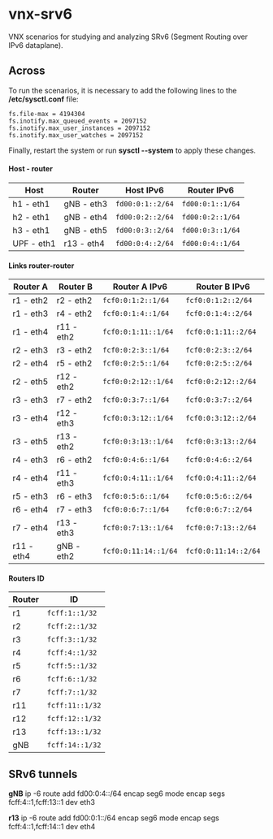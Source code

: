 # vnx-srv6
VNX scenarios for studying and analyzing SRv6 (Segment Routing over IPv6 dataplane).


##  Across
To run the scenarios, it is necessary to add the following lines to the **/etc/sysctl.conf** file:

```
fs.file-max = 4194304
fs.inotify.max_queued_events = 2097152
fs.inotify.max_user_instances = 2097152
fs.inotify.max_user_watches = 2097152
```

Finally, restart the system or run **sysctl --system** to apply these changes.

#### Host - router

| Host        | Router     | Host IPv6               | Router IPv6              |
|-------------|------------|-------------------------|--------------------------|
| h1 - eth1   | gNB - eth3 | `fd00:0:1::2/64`        | `fd00:0:1::1/64`         |
| h2 - eth1   | gNB - eth4 | `fd00:0:2::2/64`        | `fd00:0:2::1/64`         |
| h3 - eth1   | gNB - eth5 | `fd00:0:3::2/64`        | `fd00:0:3::1/64`         |
| UPF - eth1  | r13 - eth4 | `fd00:0:4::2/64`        | `fd00:0:4::1/64`         |

#### Links router-router

| Router A    | Router B    | Router A IPv6            | Router B IPv6              |
|-------------|-------------|--------------------------|----------------------------|
| r1  - eth2  | r2  - eth2  | `fcf0:0:1:2::1/64`       | `fcf0:0:1:2::2/64`         |
| r1  - eth3  | r4  - eth2  | `fcf0:0:1:4::1/64`       | `fcf0:0:1:4::2/64`         |
| r1  - eth4  | r11 - eth2  | `fcf0:0:1:11::1/64`      | `fcf0:0:1:11::2/64`        |
| r2  - eth3  | r3  - eth2  | `fcf0:0:2:3::1/64`       | `fcf0:0:2:3::2/64`         |
| r2  - eth4  | r5  - eth2  | `fcf0:0:2:5::1/64`       | `fcf0:0:2:5::2/64`         |
| r2  - eth5  | r12 - eth2  | `fcf0:0:2:12::1/64`      | `fcf0:0:2:12::2/64`        |
| r3  - eth3  | r7  - eth2  | `fcf0:0:3:7::1/64`       | `fcf0:0:3:7::2/64`         |
| r3  - eth4  | r12 - eth3  | `fcf0:0:3:12::1/64`      | `fcf0:0:3:12::2/64`        |
| r3  - eth5  | r13 - eth2  | `fcf0:0:3:13::1/64`      | `fcf0:0:3:13::2/64`        |
| r4  - eth3  | r6  - eth2  | `fcf0:0:4:6::1/64`       | `fcf0:0:4:6::2/64`         |
| r4  - eth4  | r11 - eth3  | `fcf0:0:4:11::1/64`      | `fcf0:0:4:11::2/64`        |
| r5  - eth3  | r6  - eth3  | `fcf0:0:5:6::1/64`       | `fcf0:0:5:6::2/64`         |
| r6  - eth4  | r7  - eth3  | `fcf0:0:6:7::1/64`       | `fcf0:0:6:7::2/64`         |
| r7  - eth4  | r13 - eth3  | `fcf0:0:7:13::1/64`      | `fcf0:0:7:13::2/64`        |
| r11 - eth4  | gNB - eth2  | `fcf0:0:11:14::1/64`     | `fcf0:0:11:14::2/64`       |

#### Routers ID

| Router      | ID               |
|-------------|------------------|
| r1          | `fcff:1::1/32`   |
| r2          | `fcff:2::1/32`   |
| r3          | `fcff:3::1/32`   |
| r4          | `fcff:4::1/32`   |
| r5          | `fcff:5::1/32`   |
| r6          | `fcff:6::1/32`   |
| r7          | `fcff:7::1/32`   |
| r11         | `fcff:11::1/32`  |
| r12         | `fcff:12::1/32`  |
| r13         | `fcff:13::1/32`  |
| gNB         | `fcff:14::1/32`  |

## SRv6 tunnels

**gNB**
ip -6 route add fd00:0:4::/64 encap seg6 mode encap segs fcff:4::1,fcff:13::1 dev eth3

**r13**
ip -6 route add fd00:0:1::/64 encap seg6 mode encap segs fcff:4::1,fcff:14::1 dev eth4
